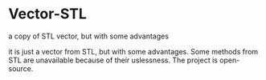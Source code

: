 # Vector-STL
a copy of STL vector, but with some advantages

it is just a vector from STL, but with some advantages. Some methods from STL are unavailable because of their uslessness. The project is open-source.
